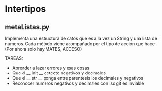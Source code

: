 # Intertipos

## metaListas.py 
Implementa una estructura de datos que es a la vez un String y una lista de números.
Cada método viene acompañado por el tipo de accion que hace (Por ahora solo hay MATES, ACCESO)

TAREAS:
- Aprender a lazar errores y esas cosas
- Que el __ init __ detecte negativos y decimales
- Que el __ str __ ponga entre parentesis los decimales y negativos
- Reconocer numeros negativos y decimales con isdigit es inviable
